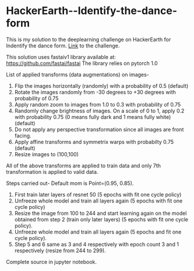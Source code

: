 # HackerEarth--Identify-the-dance-form

This is my solution to the deeplearning challenge on HackerEarth for Indentify the dance form. [Link](https://www.hackerearth.com/challenges/competitive/hackerearth-deep-learning-challenge-identify-dance-form/) to the challenge.

This solution uses fastaiv1 library available at: https://github.com/fastai/fastai
The library relies on pytorch 1.0 

List of applied transforms (data augmentations) on images-
1. Flip the images horizontally (randomly) with a probability of 0.5 (default)
2. Rotate the images randomly from -30 degrees to +30 degrees with probability of 0.75
3. Apply random zoom to images from 1.0 to 0.3 with probability of 0.75
4. Randomly change brightness of images. On a scale of 0 to 1, apply 0.2 with probability 0.75
   (0 means fully dark and 1 means fully white) (default)
5. Do not apply any perspective transformation since all images are front facing.
6. Apply affine transforms and symmetrix warps with probabilty 0.75 (default)
7. Resize images to (100,100)

All of the above transforms are applied to train data and only 7th transformation is applied to valid data.

Steps carried out-
Default mom is Point=(0.95, 0.85).
1. First train later layers of resnet 50 (5 epochs with fit one cycle policy)
2. Unfreeze whole model and train all layers again (5 epochs with fit one cycle policy)
3. Resize the image from 100 to 244 and start learning again on the model obtained from step 2 (train only later layers)
   (5 epochs with fit one cycle policy).
4. Unfreeze whole model and train all layers again (5 epochs and fit one cycle policy).
5. Step 5 and 6 same as 3 and 4 respectively with epoch count 3 and 1 respectively (resize from 244 to 299).

Complete source in jupyter notebook.

